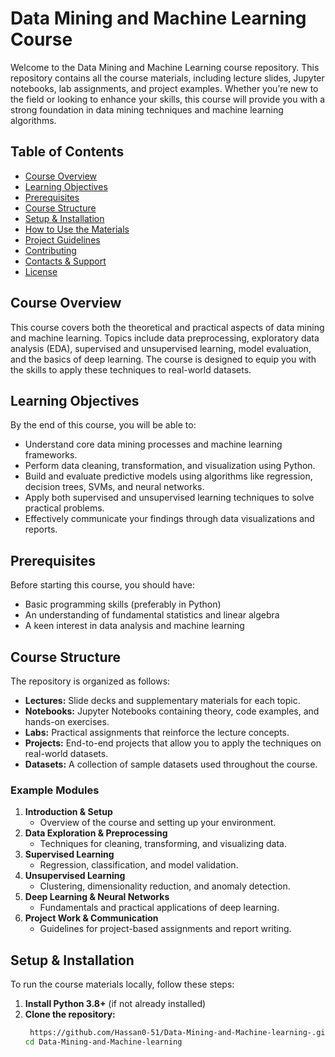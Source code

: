 # Data Mining and Machine Learning Course

Welcome to the Data Mining and Machine Learning course repository. This repository contains all the course materials, including lecture slides, Jupyter notebooks, lab assignments, and project examples. Whether you’re new to the field or looking to enhance your skills, this course will provide you with a strong foundation in data mining techniques and machine learning algorithms.

## Table of Contents

- [Course Overview](#course-overview)
- [Learning Objectives](#learning-objectives)
- [Prerequisites](#prerequisites)
- [Course Structure](#course-structure)
- [Setup & Installation](#setup--installation)
- [How to Use the Materials](#how-to-use-the-materials)
- [Project Guidelines](#project-guidelines)
- [Contributing](#contributing)
- [Contacts & Support](#contacts--support)
- [License](#license)

## Course Overview

This course covers both the theoretical and practical aspects of data mining and machine learning. Topics include data preprocessing, exploratory data analysis (EDA), supervised and unsupervised learning, model evaluation, and the basics of deep learning. The course is designed to equip you with the skills to apply these techniques to real-world datasets.

## Learning Objectives

By the end of this course, you will be able to:

- Understand core data mining processes and machine learning frameworks.
- Perform data cleaning, transformation, and visualization using Python.
- Build and evaluate predictive models using algorithms like regression, decision trees, SVMs, and neural networks.
- Apply both supervised and unsupervised learning techniques to solve practical problems.
- Effectively communicate your findings through data visualizations and reports.

## Prerequisites

Before starting this course, you should have:

- Basic programming skills (preferably in Python)
- An understanding of fundamental statistics and linear algebra
- A keen interest in data analysis and machine learning

## Course Structure

The repository is organized as follows:

- **Lectures:** Slide decks and supplementary materials for each topic.
- **Notebooks:** Jupyter Notebooks containing theory, code examples, and hands-on exercises.
- **Labs:** Practical assignments that reinforce the lecture concepts.
- **Projects:** End-to-end projects that allow you to apply the techniques on real-world datasets.
- **Datasets:** A collection of sample datasets used throughout the course.

### Example Modules

1. **Introduction & Setup**
   - Overview of the course and setting up your environment.
2. **Data Exploration & Preprocessing**
   - Techniques for cleaning, transforming, and visualizing data.
3. **Supervised Learning**
   - Regression, classification, and model validation.
4. **Unsupervised Learning**
   - Clustering, dimensionality reduction, and anomaly detection.
5. **Deep Learning & Neural Networks**
   - Fundamentals and practical applications of deep learning.
6. **Project Work & Communication**
   - Guidelines for project-based assignments and report writing.

## Setup & Installation

To run the course materials locally, follow these steps:

1. **Install Python 3.8+** (if not already installed)
2. **Clone the repository:**
   ```bash
    https://github.com/Hassan0-51/Data-Mining-and-Machine-learning-.git
   cd Data-Mining-and-Machine-learning
